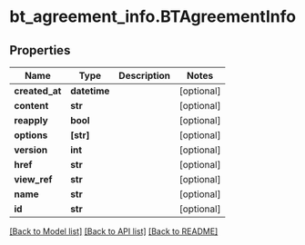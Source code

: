 # bt_agreement_info.BTAgreementInfo

## Properties
Name | Type | Description | Notes
------------ | ------------- | ------------- | -------------
**created_at** | **datetime** |  | [optional] 
**content** | **str** |  | [optional] 
**reapply** | **bool** |  | [optional] 
**options** | **[str]** |  | [optional] 
**version** | **int** |  | [optional] 
**href** | **str** |  | [optional] 
**view_ref** | **str** |  | [optional] 
**name** | **str** |  | [optional] 
**id** | **str** |  | [optional] 

[[Back to Model list]](../README.md#documentation-for-models) [[Back to API list]](../README.md#documentation-for-api-endpoints) [[Back to README]](../README.md)


